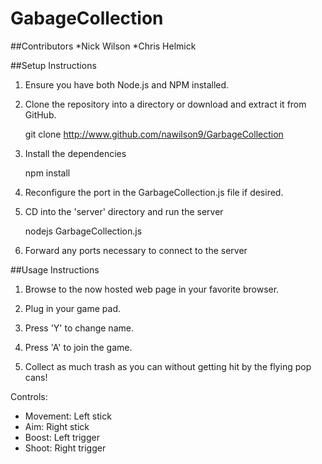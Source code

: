 # GabageCollection

##Contributors
*Nick Wilson
*Chris Helmick

##Setup Instructions

1. Ensure you have both Node.js and NPM installed.

2. Clone the repository into a directory or download and extract it from GitHub.

    git clone http://www.github.com/nawilson9/GarbageCollection
    
3. Install the dependencies
    
    npm install

4. Reconfigure the port in the GarbageCollection.js file if desired.

5. CD into the 'server' directory and run the server
    
    nodejs GarbageCollection.js
    
5. Forward any ports necessary to connect to the server
 
##Usage Instructions

1. Browse to the now hosted web page in your favorite browser.

2. Plug in your game pad.

3. Press 'Y' to change name.

4. Press 'A' to join the game.

5. Collect as much trash as you can without getting hit by the flying pop cans!

Controls:
 - Movement: Left stick
 - Aim: Right stick
 - Boost: Left trigger
 - Shoot: Right trigger
